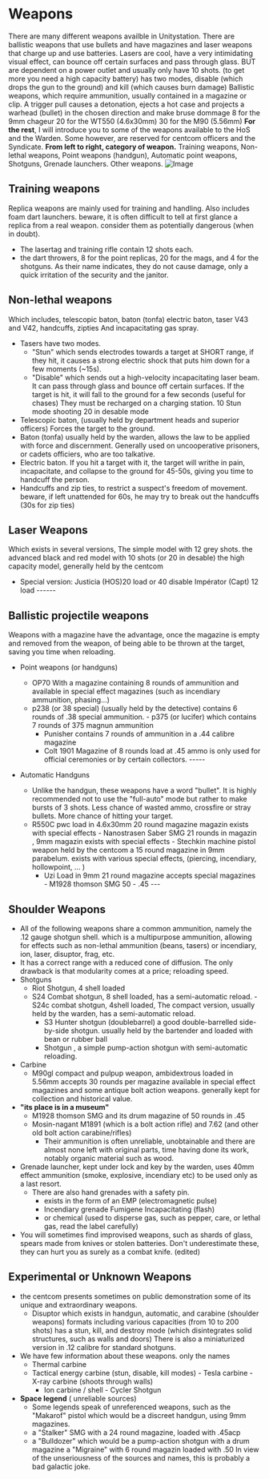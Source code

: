 # Weapons
There are many different weapons availble in Unitystation. There are ballistic weapons that use bullets and have magazines and laser weapons that charge up and use batteries.
 Lasers are cool, have a very intimidating visual effect, can bounce off certain surfaces and pass through glass. BUT are dependent on a power outlet and usually only have 10 shots. (to get more you need a high capacity battery) has two modes, disable (which drops the gun to the ground) and kill (which causes burn damage)
 Ballistic weapons, which require ammunition, usually contained in a magazine or clip. A trigger pull causes a detonation, ejects a hot case and projects a warhead (bullet) in the chosen direction and make bruse dommage 8 for the 9mm chageur 20 for the WT550 (4.6x30mm) 30 for the M90 (5.56mm) 
   **For the rest**, I will introduce you to some of the weapons available to the HoS and the Warden. Some however, are reserved for centcom officers and the Syndicate. 
   **From left to right, category of weapon.** Training weapons, Non-lethal weapons, Point weapons (handgun), Automatic point weapons, Shotguns, Grenade launchers. Other weapons.
     ![Image](https://media.discordapp.net/attachments/1031329910452666490/1031329913971691590/2022-10-16-205138_1920x1080_scrot.png?width=338&height=350)
    
   

## Training weapons
Replica weapons are mainly used for training and handling. Also includes foam dart launchers. beware, it is often difficult to tell at first glance a replica from a real weapon. consider them as potentially dangerous (when in doubt).
 - The lasertag and training rifle contain 12 shots each.
 -  the dart throwers, 8 for the point replicas, 20 for the mags, and 4 for the shotguns.
As their name indicates, they do not cause damage, only a quick irritation of the security and the janitor.

## Non-lethal weapons

Which includes, telescopic baton, baton (tonfa) electric baton, taser V43 and V42, handcuffs, zipties And incapacitating gas spray.
 - Tasers have two modes.
	 -  "Stun" which sends electrodes towards a target at SHORT range, if they hit, it causes a strong electric shock that puts him down for a few moments (~15s).
	- "Disable" which sends out a high-velocity incapacitating laser beam. It can pass through glass and bounce off certain surfaces. If the target is hit, it will fall to the ground for a few seconds (useful for chases) They must be recharged on a charging station. 10 Stun mode shooting 20 in desable mode
 -  Telescopic baton, (usually held by department heads and superior officers) Forces the target to the ground.
  - Baton (tonfa) usually held by the warden, allows the law to be applied with force and discernment. Generally used on uncooperative prisoners, or cadets officiers, who are too talkative.
 - Electric baton. If you hit a target with it, the target will writhe in pain, incapacitate, and collapse to the ground for 45-50s, giving you time to handcuff the person.
  - Handcuffs and zip ties, to restrict a suspect's freedom of movement. beware, if left unattended for 60s, he may try to break out the handcuffs (30s for zip ties)

## Laser Weapons  
Which exists in several versions, The simple model with 12 grey shots. the advanced black and red model with 10 shots (or 20 in desable) the high capacity model, generally held by the centcom
- Special version: Justicia (HOS)20 load or 40 disable Impérator (Capt) 12 load ------ 

## Ballistic projectile weapons

Weapons with a magazine have the advantage, once the magazine is empty and removed from the weapon, of being able to be thrown at the target, saving you time when reloading. 

- Point weapons (or handguns)
	- OP70 With a magazine containing 8 rounds of ammunition and available in special effect magazines (such as incendiary ammunition, phasing...)
	 - p238 (or 38 special) (usually held by the detective) contains 6 rounds of .38 special ammunition.
	  - p375 (or lucifer) which contains 7 rounds of 375 magnun ammunition
	   - Punisher contains 7 rounds of ammunition in a .44 calibre magazine
	    - Colt 1901 Magazine of 8 rounds load at .45 ammo is only used for official ceremonies or by certain collectors. ----- 

- Automatic Handguns

	- Unlike the handgun, these weapons have a word "bullet". It is highly recommended not to use the "full-auto" mode but rather to make bursts of 3 shots. Less chance of wasted ammo, crossfire or stray bullets. More chance of hitting your target.
	 - R550C pwc load in 4.6x30mm 20 round magazine magazin exists with special effects
	  - Nanostrasen Saber SMG 21 rounds in magazin , 9mm magazin exists with special effects - Stechkin machine pistol weapon held by the centcom a 15 round magazine in 9mm parabelum. exists with various special effects, (piercing, incendiary, hollowpoint, ... )
	   - Uzi Load in 9mm 21 round magazine accepts special magazines - M1928 thomson SMG 50 - .45 --- 

## Shoulder Weapons
-  All of the following weapons share a common ammunition, namely the .12 gauge shotgun shell. which is a multipurpose ammunition, allowing for effects such as non-lethal ammunition (beans, tasers) or incendiary, ion, laser, disuptor, frag, etc.
- It has a correct range with a reduced cone of diffusion. The only drawback is that modularity comes at a price; reloading speed.
- Shotguns
	 - Riot Shotgun, 4 shell loaded
	 - S24 Combat shotgun, 8 shell loaded, has a semi-automatic reload.
	  - S24c combat shotgun, 4shell loaded, The compact version, usually held by the warden, has a semi-automatic reload.
	   - S3 Hunter shotgun (doublebarrel) a good double-barrelled side-by-side shotgun. usually held by the bartender and loaded with bean or rubber ball
	    - Shotgun , a simple pump-action shotgun with semi-automatic reloading.
- Carbine
	- M90gl compact and pulpup weapon, ambidextrous loaded in 5.56mm accepts 30 rounds per magazine available in special effect magazines and some antique bolt action weapons. generally kept for collection and historical value.
- **"its place is in a museum"**
	 - M1928 thomson SMG and its drum magazine of 50 rounds in .45 
	- Mosin-nagant M1891 (which is a bolt action rifle) and 7.62 (and other old bolt action carabine/rifles)
		-  Their ammunition is often unreliable, unobtainable and there are almost none left with original parts, time having done its work, notably organic material such as wood.
 - Grenade launcher, kept under lock and key by the warden, uses 40mm effect ammunition (smoke, explosive, incendiary etc) to be used only as a last resort.
	 - There are also hand grenades with a safety pin.
		 -  exists in the form of an EMP (electromagnetic pulse)
		 -  Incendiary grenade Fumigene Incapacitating (flash)
		 -  or chemical (used to disperse gas, such as pepper, care, or lethal gas, read the label carefully)
- You will sometimes find improvised weapons, such as shards of glass, spears made from knives or stolen batteries. Don't underestimate these, they can hurt you as surely as a combat knife. (edited)

## Experimental or Unknown Weapons
- the centcom presents sometimes on public demonstration some of its unique and extraordinary weapons.
	 - Disuptor which exists in handgun, automatic, and carabine (shoulder weapons) formats including various capacities (from 10 to 200 shots) has a stun, kill, and destroy mode (which disintegrates solid structures, such as walls and doors) There is also a miniaturized version in .12 calibre for standard shotguns.
-  We have few information about these weapons. only the names
	 - Thermal carbine
	  - Tactical energy carbine (stun, disable, kill modes)
	   - Tesla carbine - X-ray carbine (shoots through walls)
	    - Ion carbine / shell - Cycler Shotgun 
- **Space legend** ( unreliable sources)
	-  Some legends speak of unreferenced weapons, such as the "Makarof" pistol which would be a discreet handgun, using 9mm magazines.
	-  a "Stalker" SMG with a 24 round magazine, loaded with .45acp
	-  a "Bulldozer" which would be a pump-action shotgun with a drum magazine a "Migraine" with 6 round magazin loaded with .50 In view of the unseriousness of the sources and names, this is probably a bad galactic joke.
